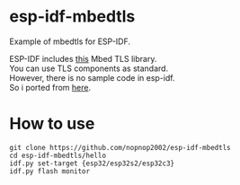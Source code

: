 # esp-idf-mbedtls
Example of mbedtls for ESP-IDF.

ESP-IDF includes [this](https://tls.mbed.org/) Mbed TLS library.   
You can use TLS components as standard.   
However, there is no sample code in esp-idf.   
So i ported from [here](https://github.com/ARMmbed/mbedtls/tree/development/programs/hash).

# How to use
```
git clone https://github.com/nopnop2002/esp-idf-mbedtls
cd esp-idf-mbedtls/hello
idf.py set-target {esp32/esp32s2/esp32c3}
idf.py flash monitor
```
